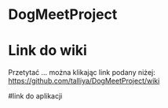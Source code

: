 # DogMeetProject

# Link do wiki
Przetytać ... można klikając link podany niżej:
https://github.com/talliya/DogMeetProject/wiki

#link do aplikacji
